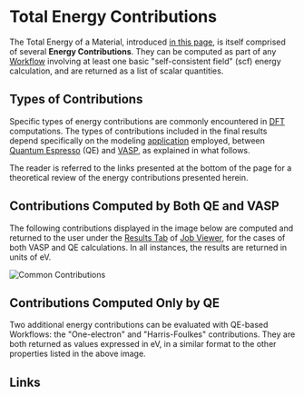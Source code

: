 # Total Energy Contributions

The Total Energy of a Material, introduced [in this page](energies.md), is itself comprised of several **Energy Contributions**. They can be computed as part of any [Workflow](../../workflows/overview.md) involving at least one basic "self-consistent field" (scf) energy calculation, and are returned as a list of scalar quantities.

## Types of Contributions

Specific types of energy contributions are commonly encountered in [DFT](../../models/dft/overview.md) computations. The types of contributions included in the final results depend specifically on the modeling [application](../../software/applications.md) employed, between [Quantum Espresso](../../software/modeling/quantum-espresso.md) (QE) and [VASP](../../software/modeling/vasp.md), as explained in what follows.

The reader is referred to the links presented at the bottom of the page for a theoretical review of the energy contributions presented herein.

## Contributions Computed by Both QE and VASP

The following contributions displayed in the image below are computed and returned to the user under the [Results Tab](../../jobs/ui/results-tab.md) of [Job Viewer](../../jobs/ui/viewer.md), for the cases of both VASP and QE calculations. In all instances, the results are returned in units of eV. 

![Common Contributions](/images/common-contributions.png "Common Contributions")

## Contributions Computed Only by QE

Two additional energy contributions can be evaluated with QE-based Workflows: the "One-electron" and "Harris-Foulkes" contributions. They are both returned as values expressed in eV, in a similar format to the other properties listed in the above image. 

## Links

[^1]: [Wikipedia Ewald summation, Website](https://en.wikipedia.org/wiki/Ewald_summation)

[^2]: [Wikipedia Hartree–Fock method, Website](https://en.wikipedia.org/wiki/Hartree%E2%80%93Fock_method)

[^3]: [Introduction to Density Functional Theory and Exchange-Correlation Energy Functionals, Website](https://www.uio.no/studier/emner/matnat/fys/FYS4411/v11/undervisningsmateriale/Lecture_notes_and_literature/jones.pdf)

[^4]: [Wikipedia Harris functional, Website](https://en.wikipedia.org/wiki/Harris_functional)
